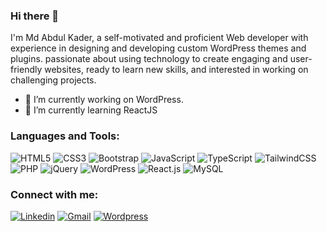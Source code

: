 ### Hi there 👋
I'm Md Abdul Kader, a self-motivated and proficient Web developer with experience in designing and developing custom WordPress themes and plugins. passionate about using technology to create engaging and user-friendly websites, ready to learn new skills, and interested in working on challenging projects.
- 🔭 I’m currently working on WordPress.
- 🌱 I’m currently learning ReactJS

### Languages and Tools:
![HTML5](https://img.shields.io/badge/HTML5-E34F26?style=for-the-badge&logo=html5&logoColor=white)
![CSS3](https://img.shields.io/badge/CSS3-1572B6?style=for-the-badge&logo=css3&logoColor=white)
![Bootstrap](https://img.shields.io/badge/Bootstrap-563D7C?style=for-the-badge&logo=bootstrap&logoColor=white)
![JavaScript](https://img.shields.io/badge/JavaScript-F7DF1E?style=for-the-badge&logo=javascript&logoColor=black)
![TypeScript](https://img.shields.io/badge/TypeScript-007ACC?style=for-the-badge&logo=typescript&logoColor=white)
![TailwindCSS](https://img.shields.io/badge/Tailwind_CSS-38B2AC?style=for-the-badge&logo=tailwind-css&logoColor=white)
![PHP](https://img.shields.io/badge/PHP-777BB4?style=for-the-badge&logo=php&logoColor=white)
![jQuery](https://img.shields.io/badge/jQuery-0769AD?style=for-the-badge&logo=jquery&logoColor=white)
![WordPress](https://img.shields.io/badge/Wordpress-21759B?style=for-the-badge&logo=wordpress&logoColor=white)
![React.js](https://img.shields.io/badge/React.js-0081CB?style=for-the-badge&logo=react&logoColor=61DAFB)
![MySQL](https://img.shields.io/badge/MySQL-005C84?style=for-the-badge&logo=mysql&logoColor=white)
<!-- ![HPLaptop](https://img.shields.io/badge/hp%20laptop-0096D6?style=for-the-badge&logo=hp&logoColor=white) -->


### Connect with me:
[![Linkedin](https://img.shields.io/badge/LinkedIn-blue?style=for-the-badge&logo=linkedin&logoColor=white)](https://www.linkedin.com/in/mdakader/)
[![Gmail](https://img.shields.io/badge/Gmail-red?style=for-the-badge&logo=gmail&logoColor=white)](mailto:babuwpd@gmail.com)
[![Wordpress](https://img.shields.io/badge/Wordpress-blue?style=for-the-badge&logo=wordpress&logoColor=white)](https://profiles.wordpress.org/babuwpd/)
<br/>

<!-- ![visitors](https://komarev.com/ghpvc/?username=mdakader&color=blue) -->


<!-- 

[![Md Abdul Kader's GitHub stats](https://github-readme-stats.vercel.app/api?username=mdakader)](https://github.com/mdakader/github-readme-stats)

[![Top Langs](https://github-readme-stats.vercel.app/api/top-langs/?username=mdakader&hide_progress=true)](https://github.com/mdakader/github-readme-stats)
 -->



